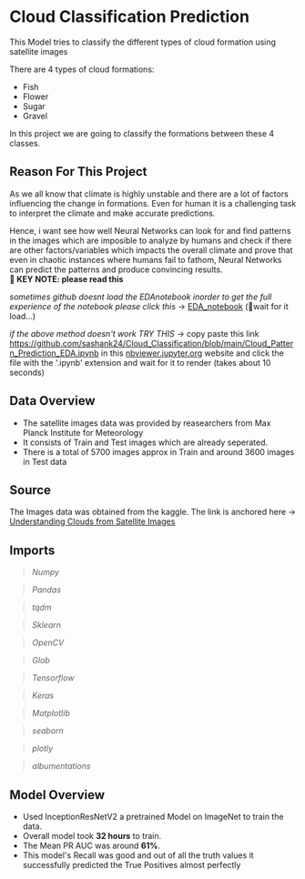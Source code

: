 # Cloud Classification Prediction

This Model tries to classify the different types of cloud formation using satellite images 

There are 4 types of cloud formations:
- Fish
- Flower
- Sugar
- Gravel

In this project we are going to classify the formations between these 4 classes.

## Reason For This Project

As we all know that climate is highly unstable and there are a lot of factors influencing the change in formations. Even for human it is a challenging task to interpret the climate and make accurate predictions.

Hence, i want see how well Neural Networks can look for and find patterns in the images which are imposible to analyze by humans and check if there are other factors/variables which impacts the overall climate and prove that even in chaotic instances where humans fail to fathom, Neural Networks can predict the patterns and produce convincing results.  
**🔑 KEY NOTE: please read this**

*sometimes github doesnt load the EDAnotebook inorder to get the full experience of the notebook please click this* -> [EDA_notebook](https://nbviewer.jupyter.org/github/sashank24/Cloud_Classification/blob/main/Cloud_Pattern_Prediction_EDA.ipynb) (📍wait for it load...)

*if the above method doesn't work TRY THIS* -> copy paste this link https://github.com/sashank24/Cloud_Classification/blob/main/Cloud_Pattern_Prediction_EDA.ipynb in this [nbviewer.jupyter.org](https://nbviewer.jupyter.org/) website and click the file with the '.ipynb' extension and wait for it to render (takes about 10 seconds) 


## Data Overview

- The satellite images data was provided by reasearchers from Max Planck Institute for Meteorology
- It consists of Train and Test images which are already seperated.
- There is a total of 5700 images approx in Train and around 3600 images in Test data

## Source

The Images data was obtained from the kaggle.
The link is anchored here -> [Understanding Clouds from Satellite Images](https://www.kaggle.com/c/understanding_cloud_organization)

## Imports

> *Numpy*

> *Pandas*

> *tqdm* 

> *Sklearn*

> *OpenCV*

> *Glob* 

> *Tensorflow*

> *Keras*

> *Matplotlib*

> *seaborn*

> *plotly*

> *albumentations*

## Model Overview

- Used InceptionResNetV2 a pretrained Model on ImageNet to train the data.
- Overall model took **32 hours** to train.
- The Mean PR AUC was around **61%**.
- This model's Recall was good and out of all the truth values it successfully predicted the True Positives almost perfectly
